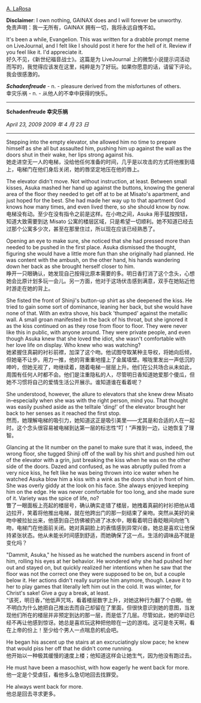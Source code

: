[A. LaRosa](https://fanfiction.net/u/124982/)  

**Disclaimer**: I own nothing, GAINAX does and I will forever be unworthy.  
免责声明：我一无所有，GAINAX 拥有一切，我将永远自愧不如。

It's been a while, Evangelion. This was written for a drabble prompt meme on LiveJournal, and I felt like I should post it here for the hell of it. Review if you feel like it. I'd appreciate it.  
好久不见，《新世纪福音战士》。这篇是为 LiveJournal 上的微型小说提示词活动而写的，我觉得应该发在这里，纯粹是为了好玩。如果你愿意的话，请留下评论。我会很感激的。

_**Schadenfreude**_ - n. - pleasure derived from the misfortunes of others.  
幸灾乐祸 - n. - 从他人的不幸中获得的快乐。

---

**Schadenfreude 幸灾乐祸**

_April 23, 2009 2009 年 4 月 23 日_

---

Stepping into the empty elevator, she allowed him no time to prepare himself as she all but assaulted him, pushing him up against the wall as the doors shut in their wake, her lips strong against his.  
她走进空无一人的电梯，没给他任何准备的时间，几乎是以攻击的方式将他推到墙上，电梯门在他们身后关闭，她的唇坚定地压在他的唇上。

The elevator didn't move. Not without instruction, at least. Between small kisses, Asuka mashed her hand up against the buttons, knowing the general area of the floor they needed to get off at to be at Misato's apartment, and just hoped for the best. She had made her way up to that apartment God knows how many times, and even lived there, so she should know by now.  
电梯没有动。至少在没有指令之前是这样。在小吻之间，Asuka 用手猛按按钮，知道大致需要到达 Misato 公寓的楼层区域，只是希望一切顺利。她不知道已经去过那个公寓多少次，甚至在那里住过，所以现在应该已经熟悉了。

Opening an eye to make sure, she noticed that she had pressed more than needed to be pushed in the first place. Asuka dismissed the thought, figuring she would have a little more fun than she originally had planned. He was content with the ambush, on the other hand, his hands wandering down her back as she brought herself closer to him.  
睁开一只眼确认，她发现自己按得比原本需要的多。明日香打消了这个念头，心想她会比原计划多玩一会儿。另一方面，他对于这场伏击感到满意，双手在她贴近他时游走在她的背上。

She fisted the front of Shinji's button-up shirt as she deepened the kiss. He tried to gain some sort of dominance, leaning her back, but she would have none of that. With an extra shove, his back 'thumped' against the metallic wall. A small groan manifested in the back of his throat, but she ignored it as the kiss continued on as they rose from floor to floor. They were never like this in public, with anyone around. They were private people, and even though Asuka knew that she loved the idiot, she wasn't comfortable with her love life on display. Who knew who was watching?  
她紧握住真嗣的衬衫前襟，加深了这个吻。他试图夺取某种主导权，将她向后倾，但她毫不让步。用力一推，他的背重重地撞上了金属墙壁。喉咙里发出一声低沉的呻吟，但她无视了，吻继续着，随着电梯一层层上升。他们在公共场合从未如此，周围有任何人时都不会。他们是注重隐私的人，尽管明日香知道她爱那个傻瓜，但她不习惯将自己的爱情生活公开展示。谁知道谁在看着呢？

She understood, however, the allure to elevators that she knew drew Misato in–especially when she was with the right person, mind you. That thought was easily pushed aside as the telltale 'ding!' of the elevator brought her back to her senses as it reached the first stop.  
然而，她理解电梯的吸引力，她知道这正是吸引美里——尤其是和合适的人在一起时。这个念头很容易被电梯到达第一层的标志性“叮！”声推到一边，让她恢复了理智。

Glancing at the lit number on the panel to make sure that it was, indeed, the wrong floor, she tugged Shinji off of the wall by his shirt and pushed him out of the elevator with a grin, just breaking the kiss when he was on the other side of the doors. Dazed and confused, as he was abruptly pulled from a very nice kiss, he felt like he was being thrown into ice water when he watched Asuka blow him a kiss with a wink as the doors shut in front of him. She was overly giddy at the look on his face. She always enjoyed keeping him on the edge. He was never comfortable for too long, and she made sure of it. Variety was the spice of life, no?  
瞥了一眼面板上亮起的楼层号，确认确实走错了楼层，她拽着真嗣的衬衫把他从墙边拉开，笑着将他推出电梯，就在他跨出门的那一刻结束了亲吻。突然从美好的亲吻中被拉扯出来，他感到自己仿佛被扔进了冰水中，眼看着明日香眨眼间向他飞吻，电梯门在他面前关闭。她对真嗣脸上的表情感到异常兴奋。她总是喜欢让他保持紧张状态。他从未能长时间感到舒适，而她确保了这一点。生活的调味品不就是变化吗？

"Dammit, Asuka," he hissed as he watched the numbers ascend in front of him, rolling his eyes at her behavior. He wondered why she had pushed her out and stayed on, but quickly realized her intentions when he saw that the floor was not the correct one they were supposed to be on, but a couple below it. Her actions didn't really surprise him anymore, though. Leave it to her to play games that literally left him out in the cold. It was winter, for Christ's sake! Give a guy a break, at least.  
“该死，明日香，”他低声咒骂，看着楼层数字上升，对她这种行为翻了个白眼。他不明白为什么她把自己推出去而自己却留在了里面，但很快意识到她的意图，当发现他们所在的楼层并非预定到达的那一层，而是低了几层。尽管如此，她的举动已经不再让他感到惊讶。她总是喜欢玩这种把他晾在一边的游戏。这可是冬天啊，看在上帝的份上！至少给个男人一点喘息的机会吧。

He began his ascent up the stairs at an excruciatingly slow pace; he knew that would piss her off that he didn't come running.  
他开始以一种极其缓慢的速度上楼；他知道这样会让她生气，因为他没有跑过去。

He must have been a masochist, with how eagerly he went back for more.  
他一定是个受虐狂，看他多么急切地回去找罪受。

He always went back for more.  
他总是回去寻求更多。